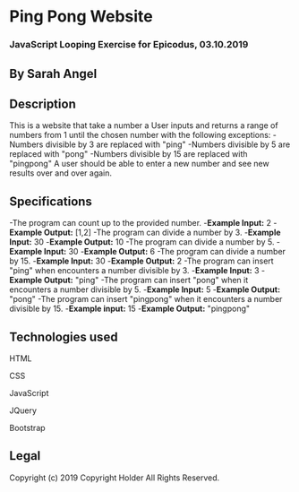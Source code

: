 # Ping Pong Website

### JavaScript Looping Exercise for Epicodus, 03.10.2019

## By Sarah Angel

## Description

This is a website that take a number a User inputs and returns a range of numbers from 1 until the chosen number with the following exceptions:
  -Numbers divisible by 3 are replaced with "ping"
  -Numbers divisible by 5 are replaced with "pong"
  -Numbers divisible by 15 are replaced with "pingpong"
A user should be able to enter a new number and see new results over and over again.

## Specifications
-The program can count up to the provided number.
  -**Example Input:** 2
  -**Example Output:** [1,2]
-The program can divide a number by 3.
  -**Example Input:** 30
  -**Example Output:** 10
-The program can divide a number by 5.
  -**Example Input:** 30
  -**Example Output:** 6
-The program can divide a number by 15.
  -**Example Input:** 30
  -**Example Output:** 2
-The program can insert "ping" when encounters a number divisible by 3.
  -**Example Input:** 3
  -**Example Output:** "ping"
-The program can insert "pong" when it encounters a number divisible by 5.
  -**Example Input:** 5
  -**Example Output:** "pong"
-The program can insert "pingpong" when it encounters a number divisible by 15.
  -**Example input:** 15
  -**Example Output:** "pingpong"

## Technologies used

HTML

CSS

JavaScript

JQuery

Bootstrap

## Legal
Copyright (c) 2019 Copyright Holder All Rights Reserved.
